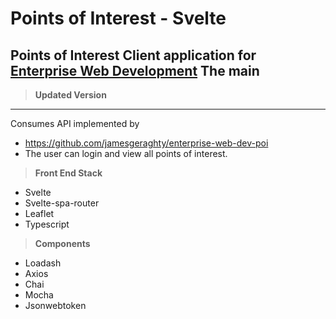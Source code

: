 
# Points of Interest - Svelte

Points of Interest Client application for [Enterprise Web Development](https://tutors-svelte.netlify.app/#/course/wit-hdip-comp-sci-2020-ent-web-dev.netlify.app)
The main 
---
> **Updated Version**
---
Consumes API implemented by 
- https://github.com/jamesgeraghty/enterprise-web-dev-poi
- The user can login and view all points of interest.

> **Front End Stack**
- Svelte
- Svelte-spa-router
- Leaflet
- Typescript

> **Components**
- Loadash
- Axios
- Chai
- Mocha
- Jsonwebtoken




